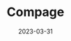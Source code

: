 ---
title: "Compage"
date: 2023-03-31
description: "Compage project changelog."
type : "changelog"
redirect_to_latest: true # Redirects the user to the latest version of this topic if they are on the root page itself.
latest_version: 0.0.1 # you must specify the latest version of this changelog
draft: false
weight: 1
---